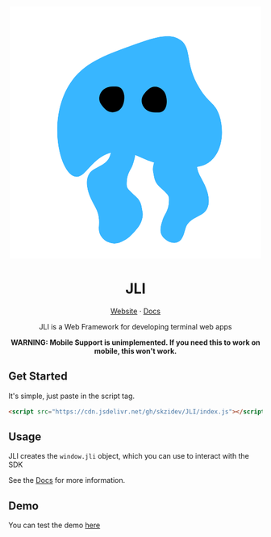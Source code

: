 <p align="center"><img src="jli.png"></p>

<h1 align="center">JLI</h1>

<p align="center"><a href="https://jli.netlify.app">Website</a> · <a href="https://jli.netlify.app/docs">Docs</a></p>

<p align="center">JLI is a Web Framework for developing terminal web apps</p>

<p align="center"><b>WARNING: Mobile Support is unimplemented. If you need this to work on mobile, this won't work.</b></p>

## Get Started

It's simple, just paste in the script tag.

```html
<script src="https://cdn.jsdelivr.net/gh/skzidev/JLI/index.js"></script>
```

## Usage

JLI creates the `window.jli` object, which you can use to interact with the SDK

See the [Docs](https://jli.netlify.app/docs) for more information.

## Demo

You can test the demo [here](https://jli.netlify.app/demo)
